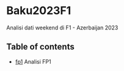 # Baku2023F1
Analisi dati weekend di F1 - Azerbaijan 2023
## Table of contents
* [fp1](https://github.com/Rick8998/Baku2023F1/blob/main/SessionsAnalysis/fp1.ipynb) Analisi FP1
